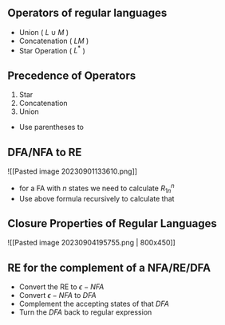 
## Operators of regular languages

- Union ( $L \cup M$ )
- Concatenation ( $LM$ )
- Star Operation ( $L^*$ )
## Precedence of Operators
1. Star
2. Concatenation
3. Union
- Use parentheses to 


## DFA/NFA to RE
![[Pasted image 20230901133610.png]]

- for a FA with $n$ states we need to calculate $R_{1n}^n$ 
- Use above formula recursively to calculate that




## Closure Properties of Regular Languages

![[Pasted image 20230904195755.png | 800x450]]

## RE for the complement of a NFA/RE/DFA

 - Convert the RE to $\epsilon-NFA$ 
 - Convert $\epsilon - NFA$ to $DFA$ 
 - Complement the accepting states of that $DFA$
 - Turn the $DFA$ back to regular expression 



